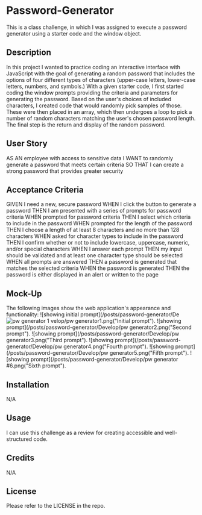 # Password-Generator
This is a class challenge, in which I was assigned to execute a password generator using a starter code and the window object.
## Description
In this project I wanted to practice coding an interactive interface with JavaScript with the goal of generating a random password that includes the options of four different types of characters (upper-case letters, lower-case letters, numbers, and symbols.) With a given starter code, I first started coding the window prompts providing the criteria and parameters for generating the password. Based on the user's choices of included characters, I created code that would randomly pick samples of those. These were then placed in an array, which then undergoes a loop to pick a number of random characters matching the user's chosen password length. The final step is the return and display of the random password.    

## User Story


AS AN employee with access to sensitive data
I WANT to randomly generate a password that meets certain criteria
SO THAT I can create a strong password that provides greater security


## Acceptance Criteria

GIVEN I need a new, secure password
WHEN I click the button to generate a password
THEN I am presented with a series of prompts for password criteria
WHEN prompted for password criteria
THEN I select which criteria to include in the password
WHEN prompted for the length of the password
THEN I choose a length of at least 8 characters and no more than 128 characters
WHEN asked for character types to include in the password
THEN I confirm whether or not to include lowercase, uppercase, numeric, and/or special characters
WHEN I answer each prompt
THEN my input should be validated and at least one character type should be selected
WHEN all prompts are answered
THEN a password is generated that matches the selected criteria
WHEN the password is generated
THEN the password is either displayed in an alert or written to the page
 

## Mock-Up

The following images show the web application's appearance and functionality:
![showing initial prompt](/posts/password-generator/De![pw generator 1](https://user-images.githubusercontent.com/112738079/193729742-8615ab6c-a31b-42cb-b42e-efebc3641d71.png)
velop/pw generator1.png("Initial prompt").
![showing prompt](/posts/password-generator/Develop/pw generator2.png("Second prompt").
![showing prompt](/posts/password-generator/Develop/pw generator3.png("Third prompt").
![showing prompt](/posts/password-generator/Develop/pw generator4.png("Fourth prompt").
![showing prompt](/posts/password-generator/Develop/pw generator5.png("Fifth prompt").
![showing prompt](/posts/password-generator/Develop/pw generator #6.png("Sixth prompt").
## Installation
N/A

## Usage
I can use this challenge as a review for creating accessible and well-structured code. 
## Credits
N/A
## License
Please refer to the LICENSE in the repo.
